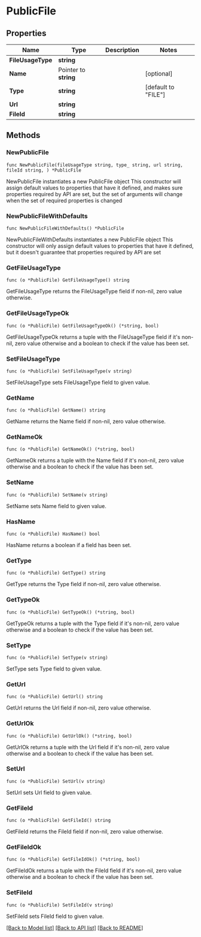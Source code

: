 # PublicFile

## Properties

Name | Type | Description | Notes
------------ | ------------- | ------------- | -------------
**FileUsageType** | **string** |  | 
**Name** | Pointer to **string** |  | [optional] 
**Type** | **string** |  | [default to "FILE"]
**Url** | **string** |  | 
**FileId** | **string** |  | 

## Methods

### NewPublicFile

`func NewPublicFile(fileUsageType string, type_ string, url string, fileId string, ) *PublicFile`

NewPublicFile instantiates a new PublicFile object
This constructor will assign default values to properties that have it defined,
and makes sure properties required by API are set, but the set of arguments
will change when the set of required properties is changed

### NewPublicFileWithDefaults

`func NewPublicFileWithDefaults() *PublicFile`

NewPublicFileWithDefaults instantiates a new PublicFile object
This constructor will only assign default values to properties that have it defined,
but it doesn't guarantee that properties required by API are set

### GetFileUsageType

`func (o *PublicFile) GetFileUsageType() string`

GetFileUsageType returns the FileUsageType field if non-nil, zero value otherwise.

### GetFileUsageTypeOk

`func (o *PublicFile) GetFileUsageTypeOk() (*string, bool)`

GetFileUsageTypeOk returns a tuple with the FileUsageType field if it's non-nil, zero value otherwise
and a boolean to check if the value has been set.

### SetFileUsageType

`func (o *PublicFile) SetFileUsageType(v string)`

SetFileUsageType sets FileUsageType field to given value.


### GetName

`func (o *PublicFile) GetName() string`

GetName returns the Name field if non-nil, zero value otherwise.

### GetNameOk

`func (o *PublicFile) GetNameOk() (*string, bool)`

GetNameOk returns a tuple with the Name field if it's non-nil, zero value otherwise
and a boolean to check if the value has been set.

### SetName

`func (o *PublicFile) SetName(v string)`

SetName sets Name field to given value.

### HasName

`func (o *PublicFile) HasName() bool`

HasName returns a boolean if a field has been set.

### GetType

`func (o *PublicFile) GetType() string`

GetType returns the Type field if non-nil, zero value otherwise.

### GetTypeOk

`func (o *PublicFile) GetTypeOk() (*string, bool)`

GetTypeOk returns a tuple with the Type field if it's non-nil, zero value otherwise
and a boolean to check if the value has been set.

### SetType

`func (o *PublicFile) SetType(v string)`

SetType sets Type field to given value.


### GetUrl

`func (o *PublicFile) GetUrl() string`

GetUrl returns the Url field if non-nil, zero value otherwise.

### GetUrlOk

`func (o *PublicFile) GetUrlOk() (*string, bool)`

GetUrlOk returns a tuple with the Url field if it's non-nil, zero value otherwise
and a boolean to check if the value has been set.

### SetUrl

`func (o *PublicFile) SetUrl(v string)`

SetUrl sets Url field to given value.


### GetFileId

`func (o *PublicFile) GetFileId() string`

GetFileId returns the FileId field if non-nil, zero value otherwise.

### GetFileIdOk

`func (o *PublicFile) GetFileIdOk() (*string, bool)`

GetFileIdOk returns a tuple with the FileId field if it's non-nil, zero value otherwise
and a boolean to check if the value has been set.

### SetFileId

`func (o *PublicFile) SetFileId(v string)`

SetFileId sets FileId field to given value.



[[Back to Model list]](../README.md#documentation-for-models) [[Back to API list]](../README.md#documentation-for-api-endpoints) [[Back to README]](../README.md)


